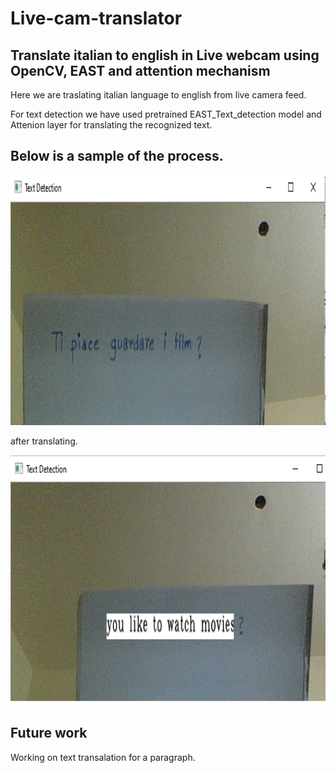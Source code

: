 # Live-cam-translator
## Translate italian to english in Live webcam using OpenCV, EAST and attention mechanism 

Here we are traslating italian language to english from live camera feed.

For text detection we have used pretrained EAST_Text_detection model and Attenion layer for translating the recognized text.

## Below is a sample of the process.
<img src='https://github.com/Swarupbarua/Live-cam-translator/blob/master/before.png?raw=true' width="800" height="400" />

after translating.

<img src='https://github.com/Swarupbarua/Live-cam-translator/blob/master/after.png?raw=true' width="800" height="400" />

## Future work
Working on text transalation for a paragraph.
